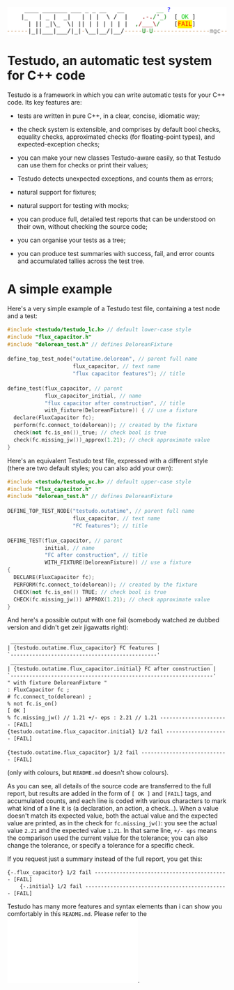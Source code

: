 ![logo](/doc/ascii_logo.png)

# Testudo, an automatic test system for C++ code

Testudo is a framework in which you can write automatic tests for your C++
code.  Its key features are:

- tests are written in pure C++, in a clear, concise, idiomatic way;

- the check system is extensible, and comprises by default bool checks,
  equality checks, approximated checks (for floating-point types), and
  expected-exception checks;

- you can make your new classes Testudo-aware easily, so that Testudo can use
  them for checks or print their values;

- Testudo detects unexpected exceptions, and counts them as errors;

- natural support for fixtures;

- natural support for testing with mocks;

- you can produce full, detailed test reports that can be understood on their
  own, without checking the source code;

- you can organise your tests as a tree;

- you can produce test summaries with success, fail, and error counts and
  accumulated tallies across the test tree.

# A simple example

Here's a very simple example of a Testudo test file, containing a test node and
a test:
```c++
#include <testudo/testudo_lc.h> // default lower-case style
#include "flux_capacitor.h"
#include "delorean_test.h" // defines DeloreanFixture

define_top_test_node("outatime.delorean", // parent full name
                     flux_capacitor, // text name
                     "flux capacitor features"); // title

define_test(flux_capacitor, // parent
            flux_capacitor_initial, // name
            "flux capacitor after construction", // title
            with_fixture(DeloreanFixture)) { // use a fixture
  declare(FluxCapacitor fc);
  perform(fc.connect_to(delorean)); // created by the fixture
  check(not fc.is_on())_true; // check bool is true
  check(fc.missing_jw())_approx(1.21); // check approximate value
}
```

Here's an equivalent Testudo test file, expressed with a different style (there
are two default styles; you can also add your own):
```c++
#include <testudo/testudo_uc.h> // default upper-case style
#include "flux_capacitor.h"
#include "delorean_test.h" // defines DeloreanFixture

DEFINE_TOP_TEST_NODE("testudo.outatime", // parent full name
                     flux_capacitor, // text name
                     "FC features"); // title

DEFINE_TEST(flux_capacitor, // parent
            initial, // name
            "FC after construction", // title
            WITH_FIXTURE(DeloreanFixture)) // use a fixture
{
  DECLARE(FluxCapacitor fc);
  PERFORM(fc.connect_to(delorean)); // created by the fixture
  CHECK(not fc.is_on()) TRUE; // check bool is true
  CHECK(fc.missing_jw()) APPROX(1.21); // check approximate value
}
```

And here's a possible output with one fail (somebody watched ze dubbed version
and didn't get zeir jigawatts right):
```
 _______________________________________________
| {testudo.outatime.flux_capacitor} FC features |
`-----------------------------------------------'
 _________________________________________________________________
| {testudo.outatime.flux_capacitor.initial} FC after construction |
`-----------------------------------------------------------------'
" with fixture DeloreanFixture "
: FluxCapacitor fc ;
# fc.connect_to(delorean) ;
% not fc.is_on()                                                        [ OK ]
% fc.missing_jw() // 1.21 +/- eps : 2.21 // 1.21 ---------------------- [FAIL]
{testudo.outatime.flux_capacitor.initial} 1/2 fail -------------------- [FAIL]

{testudo.outatime.flux_capacitor} 1/2 fail ---------------------------- [FAIL]
```
(only with colours, but `README.md` doesn't show colours).

As you can see, all details of the source code are transferred to the full
report, but results are added in the form of `[ OK ]` and `[FAIL]` tags, and
accumulated counts, and each line is coded with various characters to mark what
kind of a line it is (a declaration, an action, a check…).  When a value doesn't
match its expected value, both the actual value and the expected value are
printed, as in the check for `fc.missing_jw()`: you see the actual value `2.21`
and the expected value `1.21`.  In that same line, `+/- eps` means the
comparison used the current value for the tolerance; you can also change the
tolerance, or specify a tolerance for a specific check.

If you request just a summary instead of the full report, you get this:
```
{-.flux_capacitor} 1/2 fail ------------------------------------------- [FAIL]
    {-.initial} 1/2 fail ---------------------------------------------- [FAIL]
```

Testudo has many more features and syntax elements than i can show you
comfortably in this `README.md`.  Please refer to the
![guide](/doc/testudo.pdf).
